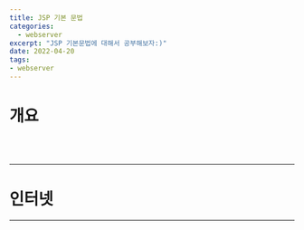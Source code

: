```yaml
---
title: JSP 기본 문법
categories: 
  - webserver
excerpt: "JSP 기본문법에 대해서 공부해보자:)"
date: 2022-04-20
tags:
- webserver
---
```


# 개요


<br />
<br />

---

# 인터넷

---
